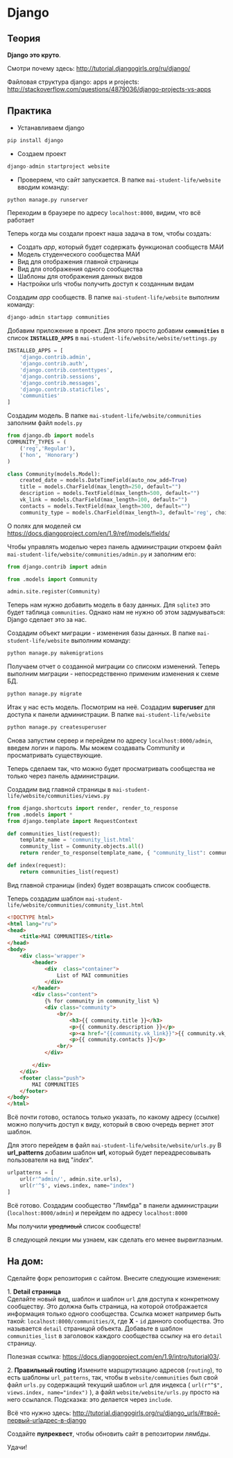 
# Django

## Теория

**Django это круто**.

Смотри почему здесь:
http://tutorial.djangogirls.org/ru/django/

Файловая структура django: apps и projects:
http://stackoverflow.com/questions/4879036/django-projects-vs-apps

## Практика

- Устанавливаем django
```python
pip install django
```
- Создаем проект
```python
django-admin startproject website
```

- Проверяем, что сайт запускается.
В папке `mai-student-life/website` вводим команду:
```python
python manage.py runserver
```
Переходим в браузере по адресу `localhost:8000`, видим, что всё работает

Теперь когда мы создали проект наша задача в том, чтобы создать:
- Создать *app*, который будет содержать функционал сообществ МАИ
- Модель студенческого сообщества МАИ
- Вид для отображения главной страницы
- Вид для отображения одного сообщества
- Шаблоны для отображения данных видов
- Настройки urls чтобы получить доступ к созданным видам

Создадим *app* сообществ.
В папке `mai-student-life/website` выполним команду:
```python
django-admin startapp communities
```

Добавим приложение в проект. Для этого просто добавим **`communities`** в список **`INSTALLED_APPS`** в `mai-student-life/website/website/settings.py`
```python
INSTALLED_APPS = [
    'django.contrib.admin',
    'django.contrib.auth',
    'django.contrib.contenttypes',
    'django.contrib.sessions',
    'django.contrib.messages',
    'django.contrib.staticfiles',
    'communities'
]
```

Создадим модель.
В папке `mai-student-life/website/communities` заполним файл `models.py`

```python
from django.db import models
COMMUNITY_TYPES = (
    ('reg','Regular'),
    ('hon', 'Honorary')
)

class Community(models.Model):
    created_date = models.DateTimeField(auto_now_add=True) 
    title = models.CharField(max_length=250, default="") 
    description = models.TextField(max_length=500, default="")
    vk_link = models.CharField(max_length=100, default="")
    contacts = models.TextField(max_length=300, default="")
    community_type = models.CharField(max_length=3, default='reg', choices=COMMUNITY_TYPES)
```

О полях для моделей см https://docs.djangoproject.com/en/1.9/ref/models/fields/

Чтобы управлять моделью через панель администрации откроем файл `mai-student-life/website/communities/admin.py` и заполним его:
```python
from django.contrib import admin

from .models import Community

admin.site.register(Community)
```

Теперь нам нужно добавить модель в базу данных. Для `sqlite3` это будет таблица `communities`.
Однако нам не нужно об этом задмуываться: Django сделает это за нас.

Создадим объект миграции - изменения базы данных. В папке `mai-student-life/website` выполним команду:
```python
python manage.py makemigrations
```
Получаем отчет о созданной миграции со списокм изменений.
Теперь выполним миграции - непосредственно применим изменения к схеме БД.
```python
python manage.py migrate
```

Итак у нас есть модель. 
Посмотрим на неё.
Создадим **superuser** для доступа к панели администрации.
В папке `mai-student-life/website`
```python
python manage.py createsuperuser
```

Снова запустим сервер и перейдем по адресу `localhost:8000/admin`, введем логин и пароль.
Мы можем создавать Сommunity и просматривать существующие.

Теперь сделаем так, что можно будет просматривать сообщества не только через панель администрации.

Создадим вид главной страницы в `mai-student-life/website/communities/views.py`
```python
from django.shortcuts import render, render_to_response
from .models import *
from django.template import RequestContext

def communities_list(request):
    template_name = 'community_list.html'
    community_list = Community.objects.all()
    return render_to_response(template_name, { "community_list": community_list }, context_instance=RequestContext(request))

def index(request):
    return communities_list(request)
```
Вид главной страницы (index) будет возвращать список сообществ.

Теперь создадим шаблон `mai-student-life/website/communities/community_list.html`
```html
<!DOCTYPE html>
<html lang="ru">
<head>
    <title>MAI COMMUNITIES</title>
</head>
<body>	
    <div class='wrapper'>
        <header>
            <div  class="container">
                List of MAI communities
            </div>
        </header>
        <div class="content">
            {% for community in community_list %}
            <div class="community">
                <br/>
                    <h3>{{ community.title }}</h3>
                    <p>{{ community.description }}</p>
                    <p><a href="{{community.vk_link}}">{{ community.vk_link }}</a></p>
                    <p>{{ community.contacts }}</p>
                <br/>
            </div>

        </div>
    </div>
    <footer class="push">
        MAI COMMUNITIES
    </footer>
</body>
</html>
```

Всё почти готово, осталось только указать, по какому адресу (ссылке) можно получить доступ к виду, который в свою очередь вернет этот шаблон.

Для этого перейдем в файл `mai-student-life/website/website/urls.py`
В **url_patterns** добавим шаблон **url**, который будет переадресовывать пользователя на вид "*index*".
```python
urlpatterns = [
    url(r'^admin/', admin.site.urls),
    url(r'^$', views.index, name="index")
]
```

Всё готово. Создадим сообщество "Лямбда" в панели администрации (`localhost:8000/admin`) и перейдем по адресу `localhost:8000`

Мы получили ~~уродливый~~ список сообществ!

В следующей лекции мы узнаем, как сделать его менее вырвиглазным.

## На дом:
Сделайте форк репозитория с сайтом.
Внесите следующие изменения:

1\. **Detail страница**  
Сделайте новый вид, шаблон и шаблон `url` для доступа к конкретному сообществу. Это должна быть страница, на которой отображается информация только одного сообщества. Ссылка может например быть такой: `localhost:8000/communities/X`, где **X** - `id` данного сообщества. Это называется `detail` страницой объекта. Добавьте в шаблон `communities_list` в заголовок каждого сообщества ссылку на его `detail` страницу.

Полезная ссылка: https://docs.djangoproject.com/en/1.9/intro/tutorial03/.


2\. **Правильный routing**
Измените маршрутизацию адресов (`routing`), то есть шаблоны `url_patterns`, так, чтобы в `website/communities` был свой файл `urls.py` содержащий текущий шаблон `url` для индекса ( `url(r"^$", views.index, name="index")` ), а файл `website/website/urls.py` просто на него ссылался.
Подсказка: это делается через `include`.

Всё что нужно здесь: http://tutorial.djangogirls.org/ru/django_urls/#твой-первый-urlадрес-в-django

Создайте **пулреквест**, чтобы обновить сайт в репозитории лямбды.

Удачи!
